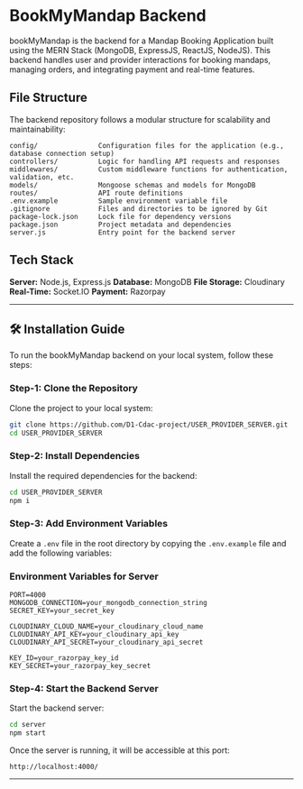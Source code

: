 # BookMyMandap Backend

bookMyMandap is the backend for a Mandap Booking Application built using the MERN Stack (MongoDB, ExpressJS, ReactJS, NodeJS).
This backend handles user and provider interactions for booking mandaps, managing orders, and integrating payment and real-time features.

## File Structure

The backend repository follows a modular structure for scalability and maintainability:

```
config/               Configuration files for the application (e.g., database connection setup)
controllers/          Logic for handling API requests and responses
middlewares/          Custom middleware functions for authentication, validation, etc.
models/               Mongoose schemas and models for MongoDB
routes/               API route definitions
.env.example          Sample environment variable file
.gitignore            Files and directories to be ignored by Git
package-lock.json     Lock file for dependency versions
package.json          Project metadata and dependencies
server.js             Entry point for the backend server
```

## Tech Stack

**Server:** Node.js, Express.js
**Database:** MongoDB
**File Storage:** Cloudinary
**Real-Time:** Socket.IO
**Payment:** Razorpay

---

## 🛠️ Installation Guide

To run the bookMyMandap backend on your local system, follow these steps:

### Step-1: Clone the Repository

Clone the project to your local system:

```bash
git clone https://github.com/D1-Cdac-project/USER_PROVIDER_SERVER.git
cd USER_PROVIDER_SERVER
```

### Step-2: Install Dependencies

Install the required dependencies for the backend:

```bash
cd USER_PROVIDER_SERVER
npm i
```

### Step-3: Add Environment Variables

Create a `.env` file in the root directory by copying the `.env.example` file and add the following variables:

### Environment Variables for Server

```env
PORT=4000
MONGODB_CONNECTION=your_mongodb_connection_string
SECRET_KEY=your_secret_key

CLOUDINARY_CLOUD_NAME=your_cloudinary_cloud_name
CLOUDINARY_API_KEY=your_cloudinary_api_key
CLOUDINARY_API_SECRET=your_cloudinary_api_secret

KEY_ID=your_razorpay_key_id
KEY_SECRET=your_razorpay_key_secret
```

### Step-4: Start the Backend Server

Start the backend server:

```bash
cd server
npm start
```

Once the server is running, it will be accessible at this port:

```
http://localhost:4000/
```

---
